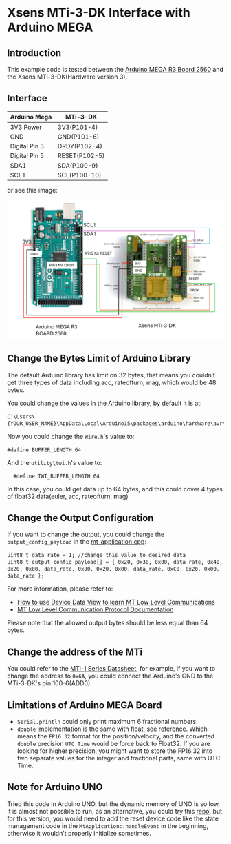 # Xsens MTi-3-DK Interface with Arduino MEGA

## Introduction

This example code is tested between the [Arduino MEGA R3 Board 2560](https://docs.arduino.cc/hardware/mega-2560/) and the Xsens MTi-3-DK(Hardware version 3).

## Interface

| Arduino Mega  | MTi-3-DK     |
| ------------- | ------------ |
| 3V3 Power     | 3V3(P101-4)  |
| GND           | GND(P101-6)  |
| Digital Pin 3 | DRDY(P102-4) |
| Digital Pin 5 | RESET(P102-5) |
| SDA1          | SDA(P100-9)  |
| SCL1          | SCL(P100-10) |

or see this image:

![Alt text](Arduino_Mega_MTi-3_Interface.png)

## Change the Bytes Limit of Arduino Library

The default Arduino library has limit on 32 bytes, that means you couldn’t get three types of data including acc, rateofturn, mag, which would be 48 bytes.

You could change the values in the Arduino library, by default it is at:
```
C:\Users\{YOUR_USER_NAME}\AppData\Local\Arduino15\packages\arduino\hardware\avr\1.8.6\libraries\Wire\src
```
Now you could change the `Wire.h`'s value to:
```
#define BUFFER_LENGTH 64
```
And the `utility\twi.h`'s value to:
```
  #define TWI_BUFFER_LENGTH 64
```
In this case, you could get data up to 64 bytes, and this could cover 4 types of float32 data(euler, acc, rateofturn, mag).

## Change the Output Configuration
If you want to change the output, you could change the `output_config_payload` in the [mt_application.cpp](mt_application.cpp):
```
uint8_t data_rate = 1; //change this value to desired data
uint8_t output_config_payload[] = { 0x20, 0x30, 0x00, data_rate, 0x40, 0x20, 0x00, data_rate, 0x80, 0x20, 0x00, data_rate, 0xC0, 0x20, 0x00, data_rate };
```
For more information, please refer to:
- [How to use Device Data View to learn MT Low Level Communications](https://base.movella.com/s/article/article/How-to-use-Device-Data-View-to-learn-MT-Low-Level-Communications)
- [MT Low Level Communication Protocol Documentation](https://mtidocs.movella.com/mt-low-level-communication-protocol-documentation)

Please note that the allowed output bytes should be less equal than 64 bytes.

## Change the address of the MTi
You could refer to the [MTi-1 Series Datasheet](https://mtidocs.movella.com/functional-description$i2c), for example, if you want to change the address to `0x6A`, you could connect the Arduino's GND to the MTi-3-DK's pin 100-6(ADD0).

## Limitations of Arduino MEGA Board
- `Serial.println` could only print maximum 6 fractional numbers.
- `double` implementation is the same with float, [see reference](https://www.arduino.cc/reference/en/language/variables/data-types/double/). Which means the `FP16.32` format for the position/velocity, and the converted `double` precision `UTC Time` would be force back to Float32. If you are looking for higher precision, you might want to store the FP16.32 into two separate values for the integer and fractional parts, same with UTC Time.


## Note for Arduino UNO
Tried this code in Arduino UNO, but the dynamic memory of UNO is so low, it is almost not possible to run, as an alternative, you could try this [repo](https://github.com/Steven-GH/Xsens_MTi_I2C), but for this version, you would need to add the reset device code like the state management code in the `MtApplication::handleEvent` in the beginning, otherwise it wouldn't properly initialize sometimes.
